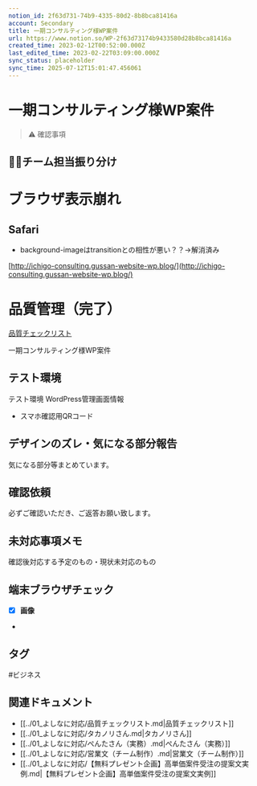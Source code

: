 ```yaml
---
notion_id: 2f63d731-74b9-4335-80d2-8b8bca81416a
account: Secondary
title: 一期コンサルティング様WP案件
url: https://www.notion.so/WP-2f63d73174b9433580d28b8bca81416a
created_time: 2023-02-12T00:52:00.000Z
last_edited_time: 2023-02-22T03:09:00.000Z
sync_status: placeholder
sync_time: 2025-07-12T15:01:47.456061
---
```

# 一期コンサルティング様WP案件

  > ⚠️ 確認事項
  ## 🧑‍💻チーム担当振り分け
  # ブラウザ表示崩れ
  ## Safari
  - background-imageはtransitionとの相性が悪い？？→解消済み
  
  [http://ichigo-consulting.gussan-website-wp.blog/](http://ichigo-consulting.gussan-website-wp.blog/)
  # 品質管理（完了）
  [品質チェックリスト](https://www.notion.so/59343cc2ae3340c8b268c6527eaa91aa) 
  
  一期コンサルティング様WP案件
  ## テスト環境
  テスト環境
  WordPress管理画面情報
  - スマホ確認用QRコード
  ## **デザインのズレ・気になる部分報告**
  気になる部分等まとめています。
  ## 確認依頼
  必ずご確認いただき、ご返答お願い致します。
  ## 未対応事項メモ
  確認後対応する予定のもの・現状未対応のもの
  ## 端末ブラウザチェック
  - [x] **画像**
  
  - 

## タグ

#ビジネス 

## 関連ドキュメント

- [[../01_よしなに対応/品質チェックリスト.md|品質チェックリスト]]
- [[../01_よしなに対応/タカノリさん.md|タカノリさん]]
- [[../01_よしなに対応/ぺんたさん（実務）.md|ぺんたさん（実務）]]
- [[../01_よしなに対応/営業文（チーム制作）.md|営業文（チーム制作）]]
- [[../01_よしなに対応/【無料プレゼント企画】高単価案件受注の提案文実例.md|【無料プレゼント企画】高単価案件受注の提案文実例]]
